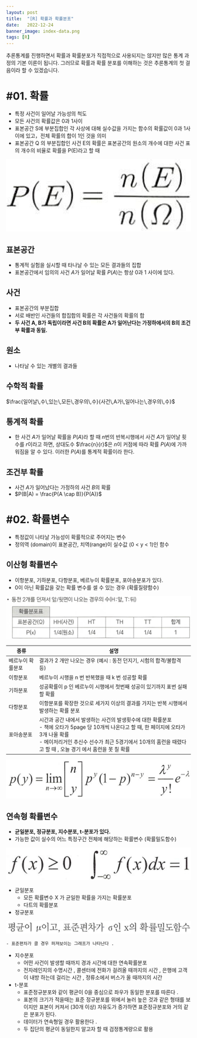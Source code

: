 ```yaml
---
layout: post
title:  "[R] 확률과 확률분포"
date:   2022-12-24
banner_image: index-data.png
tags: [R]
---
```


추론통계를 진행하면서 확률과 확률분포가 직접적으로 사용되지는 않지만 많은 통계 과정의 기본 이론이 됩니다. 그러므로 확률과 확률 분포를 이해하는 것은 추론통계의 첫 걸음이라 할 수 있겠습니다.

<!--more-->

# #01. 확률

- 특정 사건이 일어날 가능성의 척도
- 모든 사건의 확률값은 0과 1사이
- 표본공간 S에 부분집합인 각 사상에 대해 실수값을 가지는 함수의 확률값이 0과 1사이에 있고，전체 확률의 합이 1인 것을 의미
- 표본공간 Q 의 부분집합인 사건 E의 확률은 표본공간의 원소의 개수에 대한 사건 표의 개수의 비율로 확률을 P(E)라고 할 때

![/images/posts/2022/1224/img1.png](/images/posts/2022/1224/img1.png)

## 표본공간

- 통계적 실험을 실시할 때 타나날 수 있는 모든 결과들의 집합
- 표본공간에서 임의의 사건 $A$가 일어날 확률 $P(A)$는 항상 0과 1 사이에 있다.

## 사건

- 표본공간의 부분집합
- 서로 배반인 사건들의 합집합의 확률은 각 사건들의 확률의 합
- **두 사건 A, B가 독립이라면 사건 B의 확률은 A가 일어난다는 가정하에서의 B의 조건부 확률과 동일.**

## 원소

- 나타날 수 있는 개별의 결과들

## 수학적 확률

$\frac{일어날\,수\,있는\,모든\,경우의\,수}{사건\,A가\,일어나는\,경우의\,수}$

## 통계적 확률

- 한 사건 $A$가 일어날 확률을 $P(A)$라 할 때 $n$번의 반복시행에서 사건 $A$가 일어날 횟수를 $r$이라고 하면, 상대도수 $\frac{n}{r}$은 $n$이 커점에 따라 확률 $P(A)$에 가까워짐을 알 수 있다. 이러한 $P(A)$를 통계적 확률이라 한다.

## 조건부 확률

- 사건 $A$가 일어났다는 가정하의 사건 $B$의 확률
- $P(B|A) = \frac{P(A \cap B)}{P(A)}$

# #02. 확률변수

- 특정값이 나타날 가능성이 확률적으로 주어지는 변수
- 정의역 (domain)이 표본공간, 치역(range)이 실수값 (0 < y < 1)인 함수

## 이산형 확률변수

- 이항분포, 기하분포, 다항분포, 베르누이 확률분포, 포아송분포가 있다.
- 0이 아닌 확률값을 갖는 확률 변수를 셀 수 있는 경우 (확률질량함수)

![/images/posts/2022/1224/img2.png](/images/posts/2022/1224/img2.png)

| 종류 | 설명 |
|--|--|
| 베르누이 확률분포 | 결과가 2 개만 나오는 경우 (예시 : 동전 던지기, 시험의 합격/불합격 등) |
| 이항분포 | 베르누이 시행을 n 번 반복했을 때 k 번 성공할 확률 |
| 기하분포 | 성공확률이 p 인 베르누이 시행에서 첫번째 성공이 있기까지 표번 실패할 확률 |
| 다항분포 | 이항분포를 확장한 것으로 세가지 이상의 결과를 가지는 반복 시행에서 발생하는 확률 분포 |
| 포아송분포 | 시간과 공간 내에서 발생하는 사건의 발생횟수에 대한 확률분포<br/>- 책에 오타가 5page 당 10개씩 나온다고 할 때, 한 페이지에 오타가 3개 나올 확률<br/>- 메이저리거인 추신수 선수가 최근 5경기에서 10개의 홈런을 때렸다고 할 때 , 오늘 경기 에서 홈런을 못 칠 확률 |

![/images/posts/2022/1224/img3.png](/images/posts/2022/1224/img3.png)


## 연속형 확률변수

- **균일분포, 정규분포, 지수분포, t-분포가 있다.**
- 가능한 값이 실수의 어느 특정구간 전체에 해당하는 확률변수 (확률밀도함수)

![/images/posts/2022/1224/img4.png](/images/posts/2022/1224/img4.png)

- 균일분포
    - 모든 확률변수 X 가 균일한 확률을 가지는 확률분포
    - 다트의 확률분포
- 정규분포

![/images/posts/2022/1224/img5.png](/images/posts/2022/1224/img5.png)

    - 표준편차가 클 경우 퍼져보이는 그래프가 나타난다 .
- 지수분포
    - 어떤 사건이 발생할 때까지 경과 시간에 대한 연속확률분포
    - 전자레인지의 수명시간 , 콜센터에 전화가 걸려올 때까지의 시간 , 은행에 고객이 내방 하는데 걸리는 시간 , 정류소에서 버스가 올 때까지의 시간
- t-분포
    - 표준정규분포와 같이 평균이 0을 중심으로 좌우가 동일한 분포를 따른다 .
    - 표본의 크기가 적을때는 표준 정규분포를 위에서 눌러 높은 것과 같은 형태를 보이지만 표본이 커져서 (30개 이상) 자유도가 증가하면 표준정규분포와 거의 같은 분포가 된다.
    - 데이터가 연속형일 경우 활용한다 .
    - 두 집단의 평균이 동일한지 알고자 할 때 검정통계량으로 활용